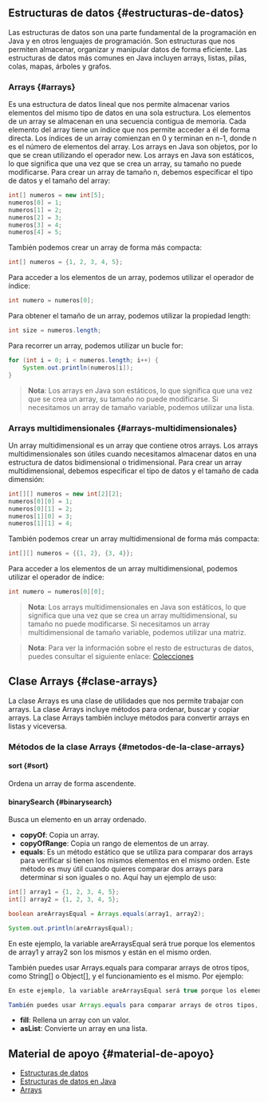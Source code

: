 ## Estructuras de datos {#estructuras-de-datos}

Las estructuras de datos son una parte fundamental de la programación en Java y en otros lenguajes de programación. Son estructuras que nos permiten almacenar, organizar y manipular datos de forma eficiente. Las estructuras de datos más comunes en Java incluyen arrays, listas, pilas, colas, mapas, árboles y grafos.

### Arrays {#arrays}

Es una estructura de datos lineal que nos permite almacenar varios elementos del mismo tipo de datos en una sola estructura. Los elementos de un array se almacenan en una secuencia contigua de memoria. Cada elemento del array tiene un índice que nos permite acceder a él de forma directa. Los índices de un array comienzan en 0 y terminan en n-1, donde n es el número de elementos del array. Los arrays en Java son objetos, por lo que se crean utilizando el operador new. Los arrays en Java son estáticos, lo que significa que una vez que se crea un array, su tamaño no puede modificarse. Para crear un array de tamaño n, debemos especificar el tipo de datos y el tamaño del array:

```java
int[] numeros = new int[5];
numeros[0] = 1;
numeros[1] = 2;
numeros[2] = 3;
numeros[3] = 4;
numeros[4] = 5;
```

También podemos crear un array de forma más compacta:

```java
int[] numeros = {1, 2, 3, 4, 5};
```

Para acceder a los elementos de un array, podemos utilizar el operador de índice:

```java
int numero = numeros[0];
```

Para obtener el tamaño de un array, podemos utilizar la propiedad length:

```java
int size = numeros.length;
```

Para recorrer un array, podemos utilizar un bucle for:

```java
for (int i = 0; i < numeros.length; i++) {
    System.out.println(numeros[i]);
}
```

> **Nota**: Los arrays en Java son estáticos, lo que significa que una vez que se crea un array, su tamaño no puede modificarse. Si necesitamos un array de tamaño variable, podemos utilizar una lista.

### Arrays multidimensionales {#arrays-multidimensionales}

Un array multidimensional es un array que contiene otros arrays. Los arrays multidimensionales son útiles cuando necesitamos almacenar datos en una estructura de datos bidimensional o tridimensional. Para crear un array multidimensional, debemos especificar el tipo de datos y el tamaño de cada dimensión:

```java
int[][] numeros = new int[2][2];
numeros[0][0] = 1;
numeros[0][1] = 2;
numeros[1][0] = 3;
numeros[1][1] = 4;
```

También podemos crear un array multidimensional de forma más compacta:

```java
int[][] numeros = {{1, 2}, {3, 4}};
```

Para acceder a los elementos de un array multidimensional, podemos utilizar el operador de índice:

```java
int numero = numeros[0][0];
``` 

> **Nota**: Los arrays multidimensionales en Java son estáticos, lo que significa que una vez que se crea un array multidimensional, su tamaño no puede modificarse. Si necesitamos un array multidimensional de tamaño variable, podemos utilizar una matriz.

> **Nota**: Para ver la información sobre el resto de estructuras de datos, puedes consultar el siguiente enlace: [Colecciones](/documents/Colecciones.md)

## Clase Arrays {#clase-arrays}

La clase Arrays es una clase de utilidades que nos permite trabajar con arrays. La clase Arrays incluye métodos para ordenar, buscar y copiar arrays. La clase Arrays también incluye métodos para convertir arrays en listas y viceversa.

### Métodos de la clase Arrays {#metodos-de-la-clase-arrays}

#### sort {#sort} 
Ordena un array de forma ascendente.

#### binarySearch {#binarysearch}
Busca un elemento en un array ordenado.
* **copyOf**: Copia un array.
* **copyOfRange**: Copia un rango de elementos de un array.
* **equals**: Es un método estático que se utiliza para comparar dos arrays para verificar si tienen los mismos elementos en el mismo orden. Este método es muy útil cuando quieres comparar dos arrays para determinar si son iguales o no. Aquí hay un ejemplo de uso:

```java
int[] array1 = {1, 2, 3, 4, 5};
int[] array2 = {1, 2, 3, 4, 5};

boolean areArraysEqual = Arrays.equals(array1, array2);

System.out.println(areArraysEqual);
```
En este ejemplo, la variable areArraysEqual será true porque los elementos de array1 y array2 son los mismos y están en el mismo orden.

También puedes usar Arrays.equals para comparar arrays de otros tipos, como String[] o Object[], y el funcionamiento es el mismo. Por ejemplo:

```java
En este ejemplo, la variable areArraysEqual será true porque los elementos de array1 y array2 son los mismos y están en el mismo orden.

También puedes usar Arrays.equals para comparar arrays de otros tipos, como String[] o Object[], y el funcionamiento es el mismo. Por ejemplo:
```

* **fill**: Rellena un array con un valor.
* **asList**: Convierte un array en una lista.

## Material de apoyo {#material-de-apoyo}

* [Estructuras de datos](https://www.youtube.com/watch?v=9Jrj8YsJc3E)
* [Estructuras de datos en Java](https://www.youtube.com/watch?v=9Jrj8YsJc3E)
* [Arrays](https://www.youtube.com/watch?v=9Jrj8YsJc3E)
